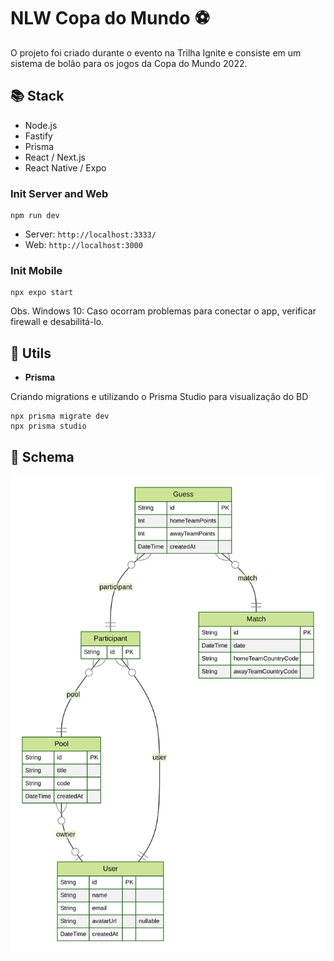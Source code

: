 # NLW Copa do Mundo ⚽

O projeto foi criado durante o evento na Trilha Ignite e consiste em um sistema de bolão para os jogos da Copa do Mundo 2022.

## 📚 Stack

- Node.js
- Fastify
- Prisma
- React / Next.js
- React Native / Expo

### Init Server and Web

```
npm run dev
```

- Server: `http://localhost:3333/` 
- Web: `http://localhost:3000`

### Init Mobile

```
npx expo start
```

Obs. Windows 10: Caso ocorram problemas para conectar o app, verificar firewall e desabilitá-lo.

## 🔧 Utils

- **Prisma**

Criando migrations e utilizando o Prisma Studio para visualização do BD

```
npx prisma migrate dev
npx prisma studio
```

## 🎲 Schema

![Entity Relationship Diagram](./server/prisma/ERD.svg)

